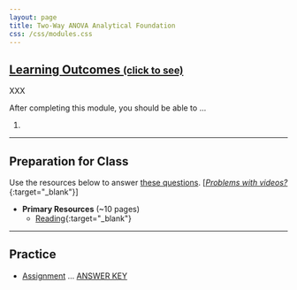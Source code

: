 ```yaml
---
layout: page
title: Two-Way ANOVA Analytical Foundation
css: /css/modules.css
---
```


<div class="panel-group-ILOs">
  <div class="panel panel-default">
    <div class="panel-heading">
      <h2 class="panel-title">
        <a data-toggle="collapse" href="#ILOs">Learning Outcomes <small>(click to see)</small></a>
      </h2>
    </div>
    <div id="ILOs" class="panel-collapse collapse">
      <div class="panel-body">
XXX
<p>After completing this module, you should be able to ...</p>

<ol>
  <li></li>
</ol>
      </div>
    </div>
  </div>
</div>

----

## Preparation for Class
Use the resources below to answer [these questions](prep/ANOVA2Foundations2). [[*Problems with videos?*](../resources/FAQs/videos){:target="_blank"}]

* **Primary Resources** (~10 pages)
  * [Reading](http://derekogle.com/Book207/ANOVA2Foundations2.html){:target="_blank"}

----

## Practice

* [Assignment](ce/ANOVA2Foundations2_CE1_Cattail) ... [ANSWER KEY](cex/KEY_ANOVA2Foundations2_CE1_Cattail)

